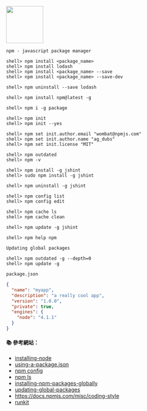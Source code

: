 <img src="http://i.imgur.com/onUAoMT.png" width="100">

`npm - javascript package manager`

```console
shell> npm install <package_name>
shell> npm install lodash
shell> npm install <package_name> --save
shell> npm install <package_name> --save-dev

shell> npm uninstall --save lodash

shell> npm install npm@latest -g

shell> npm i -g package

shell> npm init
shell> npm init --yes

shell> npm set init.author.email "wombat@npmjs.com"
shell> npm set init.author.name "ag_dubs"
shell> npm set init.license "MIT"

shell> npm outdated
shell> npm -v

shell> npm install -g jshint
shell> sudo npm install -g jshint

shell> npm uninstall -g jshint

shell> npm config list
shell> npm config edit

shell> npm cache ls
shell> npm cache clean

shell> npm update -g jshint

shell> npm help npm
```

`Updating global packages`
```console
shell> npm outdated -g --depth=0
shell> npm update -g
```

`package.json`
```json
{
  "name": "myapp",
  "description": "a really cool app",
  "version": "1.0.0",
  "private": true,
  "engines": {
    "node": "4.1.1"
  }
}
```


#### :books: 參考網站：
- [installing-node](https://docs.npmjs.com/getting-started/installing-node)
- [using-a-package.json](https://docs.npmjs.com/getting-started/using-a-package.json)
- [npm config](https://docs.npmjs.com/cli/config)
- [npm ls](https://docs.npmjs.com/cli/ls)
- [installing-npm-packages-globally](https://docs.npmjs.com/getting-started/installing-npm-packages-globally)
- [updating-global-packages](https://docs.npmjs.com/getting-started/updating-global-packages)
- https://docs.npmjs.com/misc/coding-style
- [runkit](https://runkit.com/npm)
